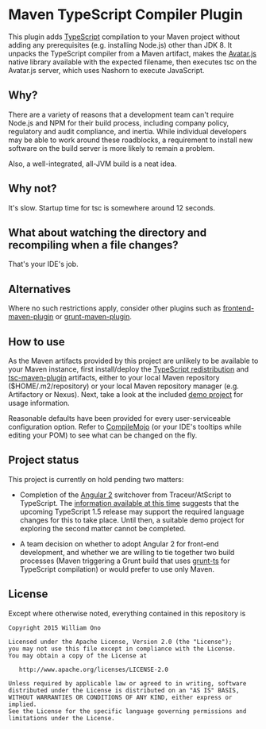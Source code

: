 Maven TypeScript Compiler Plugin
================================

This plugin adds [TypeScript](http://typescriptlang.org/) compilation to your Maven project without adding any
prerequisites (e.g. installing Node.js) other than JDK 8. It unpacks the TypeScript compiler from a Maven artifact,
makes the [Avatar.js](https://avatar-js.java.net/) native library available with the expected filename, then executes
tsc on the Avatar.js server, which uses Nashorn to execute JavaScript.

Why?
----

There are a variety of reasons that a development team can't require Node.js and NPM for their build process, including
company policy, regulatory and audit compliance, and inertia. While individual developers may be able to work around
these roadblocks, a requirement to install new software on the build server is more likely to remain a problem.

Also, a well-integrated, all-JVM build is a neat idea.

Why not?
--------

It's slow. Startup time for tsc is somewhere around 12 seconds.

What about watching the directory and recompiling when a file changes?
----------------------------------------------------------------------

That's your IDE's job.

Alternatives
------------

Where no such restrictions apply, consider other plugins such as
[frontend-maven-plugin](https://github.com/eirslett/frontend-maven-plugin) or
[grunt-maven-plugin](https://github.com/allegro/grunt-maven-plugin).

How to use
----------

As the Maven artifacts provided by this project are unlikely to be available to your Maven instance, first
install/deploy the [TypeScript redistribution](typescript/) and [tsc-maven-plugin](tsc-maven-plugin/) artifacts,
either to your local Maven repository ($HOME/.m2/repository) or your local Maven repository manager (e.g. Artifactory
or Nexus). Next, take a look at the included [demo project](tsc-maven-demo-project/) for usage information.

Reasonable defaults have been provided for every user-serviceable configuration option. Refer to
[CompileMojo](tsc-maven-plugin/src/main/java/ca/eqv/maven/plugins/tsc/mojo/CompileMojo.java) (or your IDE's tooltips
while editing your POM) to see what can be changed on the fly.

Project status
--------------

This project is currently on hold pending two matters:

* Completion of the [Angular 2](http://angular.io/) switchover from Traceur/AtScript to TypeScript. The [information
available at this time](https://github.com/Microsoft/TypeScript/issues/1557) suggests that the upcoming TypeScript 1.5
release may support the required language changes for this to take place. Until then, a suitable demo project for
exploring the second matter cannot be completed.

* A team decision on whether to adopt Angular 2 for front-end development, and whether we are willing to tie together
two build processes (Maven triggering a Grunt build that uses [grunt-ts](https://github.com/TypeStrong/grunt-ts) for
TypeScript compilation) or would prefer to use only Maven.

License
-------

Except where otherwise noted, everything contained in this repository is

    Copyright 2015 William Ono

    Licensed under the Apache License, Version 2.0 (the "License");
    you may not use this file except in compliance with the License.
    You may obtain a copy of the License at

       http://www.apache.org/licenses/LICENSE-2.0

    Unless required by applicable law or agreed to in writing, software
    distributed under the License is distributed on an "AS IS" BASIS,
    WITHOUT WARRANTIES OR CONDITIONS OF ANY KIND, either express or implied.
    See the License for the specific language governing permissions and
    limitations under the License.
